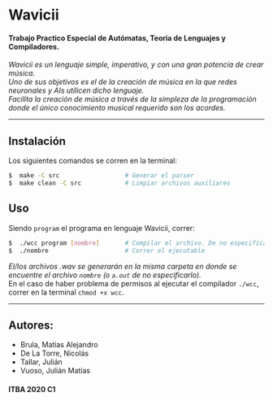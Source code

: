 # Wavicii #

#### Trabajo Practico Especial de Autómatas, Teoria de Lenguajes y Compiladores.


*Wavicii es un lenguaje simple, imperativo, y con una gran potencia de crear música.    
Uno de sus objetivos es el de la creación de música en la que redes neuronales y AIs utilicen dicho lenguaje.   
Facilita la creación de música a través de la simpleza de la programación donde el único conocimiento musical requerido son los acordes.*

--- 

## Instalación
Los siguientes comandos se corren en la terminal:
``` bash
$  make -C src					# Generar el parser
$  make clean -C src			# Limpiar archivos auxiliares
```

## Uso
Siendo `program` el programa en lenguaje Wavicii, correr:
```bash
$  ./wcc program [nombre]		# Compilar el archivo. De no especificar el nombre del ejecutable de salida será por default a.out
$  ./nombre						# Correr el ejecutable
```
*El/los archivos .wav se generarán en la misma carpeta en donde se encuentre el archivo `nombre` (o `a.out` de no especificarlo).*  
En el caso de haber problema de permisos al ejecutar el compilador `./wcc`, correr en la terminal `chmod +x wcc`.


---

## Autores: 
+ Brula, Matias Alejandro
+ De La Torre, Nicolás
+ Tallar, Julián
+ Vuoso, Julián Matías


####  ITBA 2020 C1 